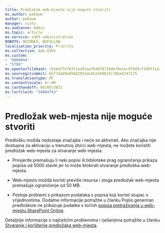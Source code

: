 ```yaml
---
title: Predložak web-mjesta nije moguće stvoriti
ms.author: pebaum
author: pebaum
manager: scotv
ms.audience: Admin
ms.topic: article
ms.service: o365-administration
ROBOTS: NOINDEX, NOFOLLOW
localization_priority: Priority
ms.collection: Adm_O365
ms.custom:
- "9000094"
- "5708"
ms.openlocfilehash: c928d2fef83f2ae93aa764078739def8e1ec9f9d5cf3d9f11e22cd20702d4ddd
ms.sourcegitcommit: b5f7da89a650d2915dc652449623c78be6247175
ms.translationtype: MT
ms.contentlocale: hr-HR
ms.lasthandoff: 08/05/2021
ms.locfileid: "54084743"
---
```

# <a name="site-template-cannot-be-created"></a>Predložak web-mjesta nije moguće stvoriti

Predlošku možda nedostaje značajka i neće se aktivirati. Ako značajka nije dostupna za aktivaciju u trenutnoj zbirci web-mjesta, ne možete koristiti predložak web-mjesta za stvaranje web-mjesta.

- Provjerite premašuju li neki popisi [](https://support.office.com/article/Manage-large-lists-and-libraries-in-SharePoint-B8588DAE-9387-48C2-9248-C24122F07C59) ili biblioteke prag ograničenja prikaza popisa od 5000 stavki jer to može blokirati stvaranje predloška web-mjesta.

- Web-mjesto možda koristi previše resursa i stoga predložak web-mjesta premašuje ograničenje od 50 MB.

- Postoje problemi s prikazom podataka s popisa koji koristi stupac s vrijednostima. Dodatne informacije potražite u članku Popis generiran predloškom ne prikazuje podatke s točnih [popisa pretraživanja u web-mjestu SharePoint Online](https://docs.microsoft.com/sharepoint/support/lists-and-libraries/template-generated-list-incorrect-data).

Detaljnije informacije o najčešćim problemima i rješenjima potražite u članku [Stvaranje i korištenje predložaka web-mjesta](https://support.office.com/article/Create-and-use-site-templates-60371B0F-00E0-4C49-A844-34759EBDD989).
